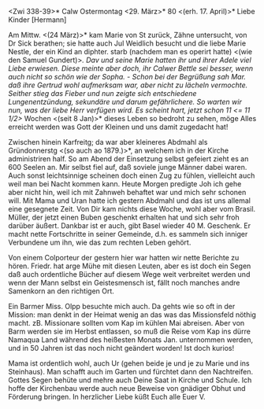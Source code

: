 <Zwi 338-39>* Calw Ostermontag <29. März>* 80
 <(erh. 17. April)>*
Liebe Kinder [Hermann]

Am Mittw. <(24 März)>* kam Marie von St zurück, Zähne untersucht, von Dr Sick berathen; sie hatte auch Jul Weidlich besucht und die liebe Marie Nestle, der ein Kind an diphter. starb (nachdem man es operirt hatte) <(wie den Samuel Gundert)>*. Dav und seine Marie hatten ihr und ihrer Adele viel Liebe erwiesen. Diese meinte aber doch, ihr Calwer Bettle sei besser, wenn auch nicht so schön wie der Sopha. - Schon bei der Begrüßung sah Mar. daß ihre Gertrud wohl aufmerksam war, aber nicht zu lächeln vermochte. Seither stieg das Fieber und nun zeigte sich entschiedene Lungenentzündung, sekundäre und darum gefährlichere. So warten wir nun, was der liebe Herr verfügen wird. Es scheint hart, jetzt schon 11 <= 11 1/2>* Wochen <(seit 8 Jan)>* dieses Leben so bedroht zu sehen, möge Alles erreicht werden was Gott der Kleinen und uns damit zugedacht hat!

Zwischen hinein Karfreitg; da war aber kleineres Abdmahl als Gründonnerstg <(so auch ao 1879.)>*, an welchem ich in der Kirche administriren half. So am Abend der Einsetzung selbst gefeiert zieht es an 600 Seelen an. Mir selbst fiel auf, daß soviele junge Männer dabei waren. Auch sonst leichtsinnige scheinen doch einen Zug zu fühlen, vielleicht auch weil man bei Nacht kommen kann. Heute Morgen predigte Joh ich gehe aber nicht hin, weil ich mit Zahnweh behaftet war und mich sehr schonen will. Mit Mama und Uran hatte ich gestern Abdmahl und das ist uns allemal eine gesegnete Zeit. 
Von Dir kam nichts diese Woche, wohl aber vom Brasil. Müller, der jetzt einen Buben geschenkt erhalten hat und sich sehr froh darüber äußert. Dankbar ist er auch, gibt Basel wieder 40 M. Geschenk. Er macht nette Fortschritte in seiner Gemeinde, d.h. es sammeln sich inniger Verbundene um ihn, wie das zum rechten Leben gehört.

Von einem Colporteur der gestern hier war hatten wir nette Berichte zu hören. Friedr. hat arge Mühe mit diesen Leuten, aber es ist doch ein Segen daß auch ordentliche Bücher auf diesem Wege weit verbreitet werden und wenn der Mann selbst ein Geistesmensch ist, fällt noch manches andre Samenkorn an den richtigen Ort.

Ein Barmer Miss. Olpp besuchte mich auch. Da gehts wie so oft in der Mission: man denkt in der Heimat wenig an das was das Missionsfeld nöthig macht. zB. Missionare sollten vom Kap im kühlen Mai abreisen. Aber von Barm werden sie im Herbst entlassen, so muß die Reise vom Kap ins dürre Namaqua Land während des heißesten Monats Jan. unternommen werden, und in 50 Jahren ist das noch nicht geändert worden! Ist doch kurios!

Mama ist ordentlich wohl, auch Ur (gehen beide je und je zu Marie und ins Steinhaus). Man schafft auch im Garten und fürchtet dann den Nachtreifen. Gottes Segen behüte und mehre auch Deine Saat in Kirche und Schule. Ich hoffe der Kirchenbau werde auch neue Beweise von gnädiger Obhut und Förderung bringen. In herzlicher Liebe küßt Euch alle
 Euer V.
